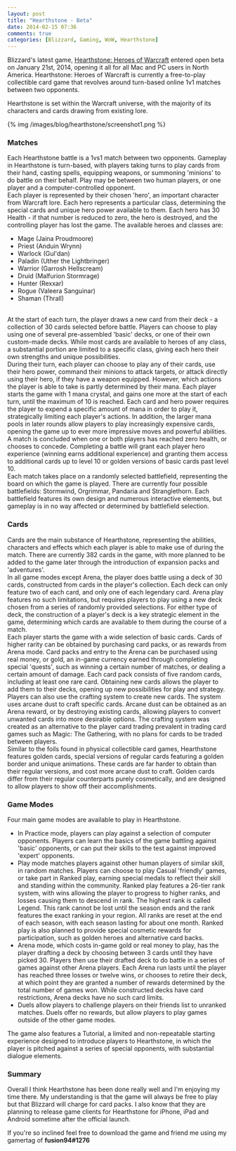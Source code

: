 ```yaml
---
layout: post
title: "Hearthstone - Beta"
date: 2014-02-15 07:36
comments: true
categories: [Blizzard, Gaming, WoW, Hearthstone]
---
```


Blizzard's latest game, [Hearthstone: Heroes of Warcraft](http://us.battle.net/hearthstone/en/) entered open beta on January 21st, 2014, opening it all for all Mac and PC users in North America. Hearthstone: Heroes of Warcraft is currently a free-to-play collectible card game that revolves around turn-based online 1v1 matches between two opponents.

Hearthstone is set within the Warcraft universe, with the majority of its characters and cards drawing from existing lore.

<!-- more -->
{% img /images/blog/hearthstone/screenshot1.png %}

### Matches
Each Hearthstone battle is a 1vs1 match between two opponents. Gameplay in Hearthstone is turn-based, with players taking turns to play cards from their hand, casting spells, equipping weapons, or summoning 'minions' to do battle on their behalf. Play may be between two human players, or one player and a computer-controlled opponent.
<br>
Each player is represented by their chosen 'hero', an important character from Warcraft lore. Each hero represents a particular class, determining the special cards and unique hero power available to them. Each hero has 30 Health - if that number is reduced to zero, the hero is destroyed, and the controlling player has lost the game. The available heroes and classes are:

* Mage (Jaina Proudmoore)
* Priest (Anduin Wrynn)
* Warlock (Gul'dan)
* Paladin (Uther the Lightbringer)
* Warrior (Garrosh Hellscream)
* Druid (Malfurion Stormrage)
* Hunter (Rexxar) 
* Rogue (Valeera Sanguinar)
* Shaman (Thrall)

<br>
At the start of each turn, the player draws a new card from their deck - a collection of 30 cards selected before battle. Players can choose to play using one of several pre-assembled 'basic' decks, or one of their own custom-made decks. While most cards are available to heroes of any class, a substantial portion are limited to a specific class, giving each hero their own strengths and unique possibilities.
<br>
During their turn, each player can choose to play any of their cards, use their hero power, command their minions to attack targets, or attack directly using their hero, if they have a weapon equipped. However, which actions the player is able to take is partly determined by their mana. Each player starts the game with 1 mana crystal, and gains one more at the start of each turn, until the maximum of 10 is reached. Each card and hero power requires the player to expend a specific amount of mana in order to play it, strategically limiting each player's actions. In addition, the larger mana pools in later rounds allow players to play increasingly expensive cards, opening the game up to ever more impressive moves and powerful abilities.
<br>
A match is concluded when one or both players has reached zero health, or chooses to concede. Completing a battle will grant each player hero experience (winning earns additional experience) and granting them access to additional cards up to level 10 or golden versions of basic cards past level 10.
<br>
Each match takes place on a randomly selected battlefield, representing the board on which the game is played. There are currently four possible battlefields: Stormwind, Orgrimmar, Pandaria and Stranglethorn. Each battlefield features its own design and numerous interactive elements, but gameplay is in no way affected or determined by battlefield selection.

### Cards
Cards are the main substance of Hearthstone, representing the abilities, characters and effects which each player is able to make use of during the match. There are currently 382 cards in the game, with more planned to be added to the game later through the introduction of expansion packs and 'adventures'.
<br>
In all game modes except Arena, the player does battle using a deck of 30 cards, constructed from cards in the player's collection. Each deck can only feature two of each card, and only one of each legendary card. Arena play features no such limitations, but requires players to play using a new deck chosen from a series of randomly provided selections. For either type of deck, the construction of a player's deck is a key strategic element in the game, determining which cards are available to them during the course of a match.
<br>
Each player starts the game with a wide selection of basic cards. Cards of higher rarity can be obtained by purchasing card packs, or as rewards from Arena mode. Card packs and entry to the Arena can be purchased using real money, or gold, an in-game currency earned through completing special 'quests', such as winning a certain number of matches, or dealing a certain amount of damage. Each card pack consists of five random cards, including at least one rare card. Obtaining new cards allows the player to add them to their decks, opening up new possibilities for play and strategy.
<br>
Players can also use the crafting system to create new cards. The system uses arcane dust to craft specific cards. Arcane dust can be obtained as an Arena reward, or by destroying existing cards, allowing players to convert unwanted cards into more desirable options. The crafting system was created as an alternative to the player card trading prevalent in trading card games such as Magic: The Gathering, with no plans for cards to be traded between players.
<br>
Similar to the foils found in physical collectible card games, Hearthstone features golden cards, special versions of regular cards featuring a golden border and unique animations. These cards are far harder to obtain than their regular versions, and cost more arcane dust to craft. Golden cards differ from their regular counterparts purely cosmetically, and are designed to allow players to show off their accomplishments.

### Game Modes
Four main game modes are available to play in Hearthstone.

* In Practice mode, players can play against a selection of computer opponents. Players can learn the basics of the game battling against 'basic' opponents, or can put their skills to the test against improved 'expert' opponents.
* Play mode matches players against other human players of similar skill, in random matches. Players can choose to play Casual 'friendly' games, or take part in Ranked play, earning special medals to reflect their skill and standing within the community. Ranked play features a 26-tier rank system, with wins allowing the player to progress to higher ranks, and losses causing them to descend in rank. The highest rank is called Legend. This rank cannot be lost until the season ends and the rank features the exact ranking in your region. All ranks are reset at the end of each season, with each season lasting for about one month. Ranked play is also planned to provide special cosmetic rewards for participation, such as golden heroes and alternative card backs.
* Arena mode, which costs in-game gold or real money to play, has the player drafting a deck by choosing between 3 cards until they have picked 30. Players then use their drafted deck to do battle in a series of games against other Arena players. Each Arena run lasts until the player has reached three losses or twelve wins, or chooses to retire their deck, at which point they are granted a number of rewards determined by the total number of games won. While constructed decks have card restrictions, Arena decks have no such card limits.
* Duels allow players to challenge players on their friends list to unranked matches. Duels offer no rewards, but allow players to play games outside of the other game modes.

The game also features a Tutorial, a limited and non-repeatable starting experience designed to introduce players to Hearthstone, in which the player is pitched against a series of special opponents, with substantial dialogue elements.

### Summary
Overall I think Hearthstone has been done really well and I'm enjoying my time there. My understanding is that the game will always be free to play but that Blizzard will charge for card packs. I also know that they are planning to release game clients for Hearthstone for iPhone, iPad and Android sometime after the official launch.

If you're so inclined feel free to download the game and friend me using my gamertag of **fusion94#1276**